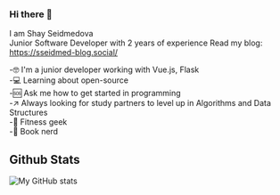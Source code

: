 ### Hi there 👋

I am Shay Seidmedova  
Junior Software Developer with 2 years of experience
Read my blog: https://sseidmed-blog.social/

-🤓 I'm a junior developer working with Vue.js, Flask    
-💻 Learning about open-source     
-🆘 Ask me how to get started in programming   
-↗ Always looking for study partners to level up in Algorithms and Data Structures  
-💪 Fitness geek    
-📖 Book nerd

## Github Stats

![My GitHub stats](https://github-readme-stats.vercel.app/api?username=sseidmed&theme=dracula&show_icons=true)
